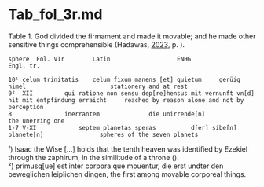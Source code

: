 # Tab_fol_3r.md

Table 1. God divided the firmament and made it movable; and he made other sensitive things comprehensible (Hadawas, [2023](), p. ).
~~~
sphere	Fol. VIr		Latin					ENHG							Engl. tr.

10¹	celum trinitatis	celum fixum manens [et] quietum		gerüig himel						stationery and at rest
9²	XII			qui ratione non sensu dep[re]hensus	mit vernunft vn[d] nit mit entpfindung erraicht		reached by reason alone and not by perception
8				inerrantem				die unirrende[n]					the unerring one
1-7	V-XI			septem planetas	speras 			d[er] sibe[n] planete[n]				spheres of the seven planets
~~~
¹) Isaac the Wise [...] holds that the tenth heaven was identified by Ezekiel through the zaphirum, in the similitude of a throne ().  
²) primusq[ue] est inter corpora que mouentur, die erst undter den beweglichen leiplichen dingen, the first among movable corporeal things.
